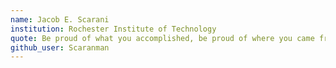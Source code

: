 ```yaml
---
name: Jacob E. Scarani
institution: Rochester Institute of Technology
quote: Be proud of what you accomplished, be proud of where you came from, and never doubt your success.
github_user: Scaranman
---
```

